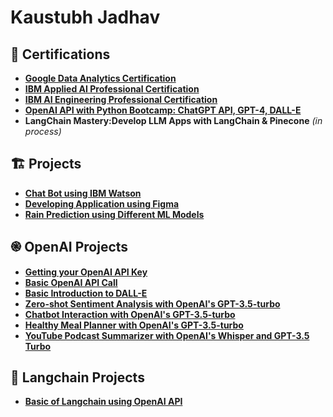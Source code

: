 # Kaustubh Jadhav

## 🏅 Certifications
- **[Google Data Analytics Certification](https://coursera.org/share/3a394bccfe6dd03f430544db5b9d7f35)**
- **[IBM Applied AI Professional Certification](https://coursera.org/share/8fb5fe00ab93bbc17c1a8d08bc4abdfc)**
- **[IBM AI Engineering Professional Certification](https://coursera.org/share/0ebd70b94a9f059bc690e5e1ed76feb1)**
- **[OpenAI API with Python Bootcamp: ChatGPT API, GPT-4, DALL-E](https://www.udemy.com/certificate/UC-ea392475-ba9a-452a-a3ce-15d946e0af7f/)**
- **LangChain Mastery:Develop LLM Apps with LangChain & Pinecone** *(in process)*

## 🏗 Projects

- **[Chat Bot using IBM Watson](https://github.com/Kaustubh174/ibm_chat_bot)**
- **[Developing Application using Figma](https://github.com/Kaustubh174/figma_project/blob/main/README.md)**
- **[Rain Prediction using Different ML Models](https://github.com/Kaustubh174/Rain_prediction)**

## ֎ OpenAI Projects

- **[Getting your OpenAI API Key](https://github.com/Kaustubh174/genapikey)**
- **[Basic OpenAI API Call](https://github.com/Kaustubh174/Basic-OpenAI-API-call)**
- **[Basic Introduction to DALL-E](https://github.com/Kaustubh174/DALL_E_intro)**
- **[Zero-shot Sentiment Analysis with OpenAI's GPT-3.5-turbo](https://github.com/Kaustubh174/zero-shot_segment_analysis)**
- **[Chatbot Interaction with OpenAI's GPT-3.5-turbo](https://github.com/Kaustubh174/interactive_chatbot)**
- **[Healthy Meal Planner with OpenAI's GPT-3.5-turbo](https://github.com/Kaustubh174/Meal_planner)**
- **[YouTube Podcast Summarizer with OpenAI's Whisper and GPT-3.5 Turbo](https://github.com/Kaustubh174/Youtube_video_summary)**

## 🔗 Langchain Projects

- **[Basic of Langchain using OpenAI API](https://github.com/Kaustubh174/Basic_langchain)**

